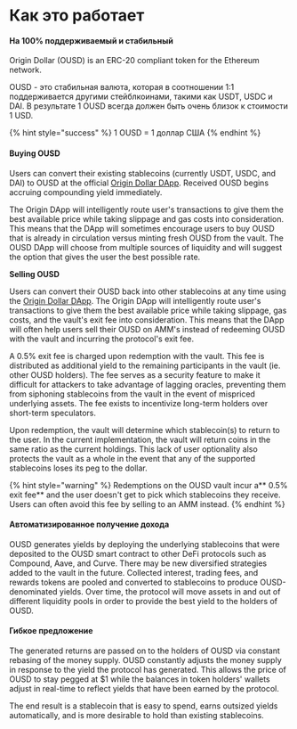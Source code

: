# Как это работает

#### На 100% поддерживаемый и стабильный

Origin Dollar (OUSD) is an ERC-20 compliant token for the Ethereum network.

OUSD - это стабильная валюта, которая в соотношении 1:1 поддерживается другими стейблкоинами, такими как USDT, USDC и DAI. В результате 1 OUSD всегда должен быть очень близок к стоимости 1 USD.

{% hint style="success" %}
1 OUSD = 1 доллар США
{% endhint %}

#### Buying OUSD

Users can convert their existing stablecoins (currently USDT, USDC, and DAI) to OUSD at the official [Origin Dollar DApp](https://www.ousd.com). Received OUSD begins accruing compounding yield immediately.

The Origin DApp will intelligently route user's transactions to give them the best available price while taking slippage and gas costs into consideration. This means that the DApp will sometimes encourage users to buy OUSD that is already in circulation versus minting fresh OUSD from the vault. The OUSD DApp will choose from multiple sources of liquidity and will suggest the option that gives the user the best possible rate.

**Selling OUSD**

Users can convert their OUSD back into other stablecoins at any time using the [Origin Dollar DApp](https://www.ousd.com). The Origin DApp will intelligently route user's transactions to give them the best available price while taking slippage, gas costs, and the vault's exit fee into consideration. This means that the DApp will often help users sell their OUSD on AMM's instead of redeeming OUSD with the vault and incurring the protocol's exit fee.

A 0.5% exit fee is charged upon redemption with the vault. This fee is distributed as additional yield to the remaining participants in the vault (ie. other OUSD holders). The fee serves as a security feature to make it difficult for attackers to take advantage of lagging oracles, preventing them from siphoning stablecoins from the vault in the event of mispriced underlying assets. The fee exists to incentivize long-term holders over short-term speculators.

Upon redemption, the vault will determine which stablecoin(s) to return to the user. In the current implementation, the vault will return coins in the same ratio as the current holdings. This lack of user optionality also protects the vault as a whole in the event that any of the supported stablecoins loses its peg to the dollar.

{% hint style="warning" %}
Redemptions on the OUSD vault incur a** 0.5% exit fee** and the user doesn't get to pick which stablecoins they receive. Users can often avoid this fee by selling to an AMM instead.
{% endhint %}

#### **Автоматизированное получение дохода**

OUSD generates yields by deploying the underlying stablecoins that were deposited to the OUSD smart contract to other DeFi protocols such as Compound, Aave, and Curve. There may be new diversified strategies added to the vault in the future. Collected interest, trading fees, and rewards tokens are pooled and converted to stablecoins to produce OUSD-denominated yields. Over time, the protocol will move assets in and out of different liquidity pools in order to provide the best yield to the holders of OUSD.

#### **Гибкое предложение**

The generated returns are passed on to the holders of OUSD via constant rebasing of the money supply. OUSD constantly adjusts the money supply in response to the yield the protocol has generated. This allows the price of OUSD to stay pegged at $1 while the balances in token holders' wallets adjust in real-time to reflect yields that have been earned by the protocol.

The end result is a stablecoin that is easy to spend, earns outsized yields automatically, and is more desirable to hold than existing stablecoins.
